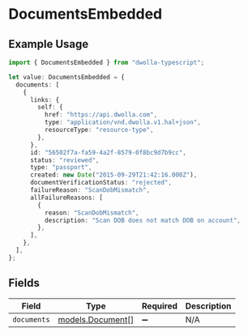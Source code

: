 # DocumentsEmbedded

## Example Usage

```typescript
import { DocumentsEmbedded } from "dwolla-typescript";

let value: DocumentsEmbedded = {
  documents: [
    {
      links: {
        self: {
          href: "https://api.dwolla.com",
          type: "application/vnd.dwolla.v1.hal+json",
          resourceType: "resource-type",
        },
      },
      id: "56502f7a-fa59-4a2f-8579-0f8bc9d7b9cc",
      status: "reviewed",
      type: "passport",
      created: new Date("2015-09-29T21:42:16.000Z"),
      documentVerificationStatus: "rejected",
      failureReason: "ScanDobMismatch",
      allFailureReasons: [
        {
          reason: "ScanDobMismatch",
          description: "Scan DOB does not match DOB on account",
        },
      ],
    },
  ],
};
```

## Fields

| Field                                      | Type                                       | Required                                   | Description                                |
| ------------------------------------------ | ------------------------------------------ | ------------------------------------------ | ------------------------------------------ |
| `documents`                                | [models.Document](../models/document.md)[] | :heavy_minus_sign:                         | N/A                                        |